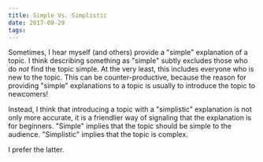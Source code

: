 ```yaml
---
title: Simple Vs. Simplistic
date: 2017-09-29
tags:
---
```


Sometimes, I hear myself (and others) provide a "simple" explanation of a topic.
I think describing something as "simple" subtly excludes those who do _not_ find
the topic simple. At the very least, this includes everyone who is new to the
topic. This can be counter-productive, because the reason for providing "simple"
explanations to a topic is usually to introduce the topic to newcomers!

Instead, I think that introducing a topic with a "simplistic" explanation is
not only more accurate, it is a friendlier way of signaling that the explanation
is for beginners. "Simple" implies that the topic should be simple to the
audience. "Simplistic" implies that the topic is complex.

I prefer the latter.
